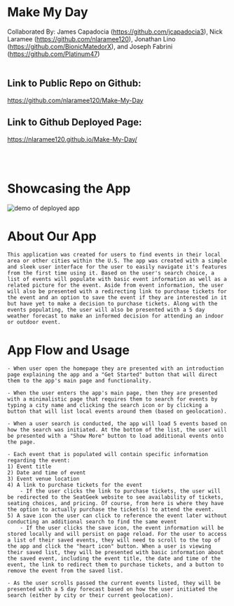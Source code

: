 # Make My Day
Collaborated By: James Capadocia (https://github.com/jcapadocia3), Nick Laramee (https://github.com/nlaramee120), Jonathan Lino (https://github.com/BionicMatedorX), and Joseph Fabrini (https://github.com/Platinum47)
<br>
<br>

## Link to Public Repo on Github:

https://github.com/nlaramee120/Make-My-Day

## Link to Github Deployed Page:

https://nlaramee120.github.io/Make-My-Day/

<br>
<br>

# Showcasing the App

![demo of deployed app](./images/appdemo.gif)

# About Our App
    This application was created for users to find events in their local area or other cities within the U.S. The app was created with a simple and sleek user interface for the user to easily navigate it's features from the first time using it. Based on the user's search choice, a list of events will populate with basic event information as well as a related picture for the event. Aside from event information, the user will also be presented with a redirecting link to purchase tickets for the event and an option to save the event if they are interested in it but have yet to make a decision to purchase tickets. Along with the events populating, the user will also be presented with a 5 day weather forecast to make an informed decision for attending an indoor or outdoor event.
    
# App Flow and Usage
    - When user open the homepage they are presented with an introduction page explaining the app and a "Get Started" button that will direct them to the app's main page and functionality.

    - When the user enters the app's main page, then they are presented with a minimalistic page that requires them to search for events by typing a city name and clicking the search icon or by clicking a button that will list local events around them (based on geolocation).
    
    - When a user search is conducted, the app will load 5 events based on how the search was initiated. At the bottom of the list, the user will be presented with a "Show More" button to load additional events onto the page.

    - Each event that is populated will contain specific information regarding the event:
    1) Event title
    2) Date and time of event
    3) Event venue location
    4) A link to purchase tickets for the event
        - If the user clicks the link to purchase tickets, the user will be redirected to the SeatGeek website to see availability of tickets, seating choices, and pricing. Of course, from here is where they have the option to actually purchase the ticket(s) to attend the event.
    5) A save icon the user can click to reference the event later without conducting an additional search to find the same event
        - If the user clicks the save icon, the event information will be stored locally and will persist on page reload. For the user to access a list of their saved events, they will need to scroll to the top of the app and click the "heart icon" button. When a user is viewing their saved list, they will be presented with basic information about the saved event, including the event title, the date and time of the event, the link to redirect them to purchase tickets, and a button to remove the event from the saved list.

    - As the user scrolls passed the current events listed, they will be presented with a 5 day forecast based on how the user initiated the search (either by city or their current geolocation).

